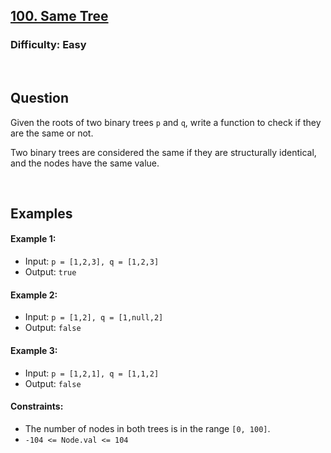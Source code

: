 ## [100. Same Tree](https://leetcode.com/problems/same-tree/description/)

### Difficulty: Easy

<br />

## Question

Given the roots of two binary trees ```p``` and ```q```, write a function to check if they are the same or not.

Two binary trees are considered the same if they are structurally identical, and the nodes have the same value.

<br />

## Examples 

#### Example 1:
- Input: ```p = [1,2,3], q = [1,2,3]```
- Output: ```true```

#### Example 2:
- Input: ```p = [1,2], q = [1,null,2]```
- Output: ```false```

#### Example 3:
- Input: ```p = [1,2,1], q = [1,1,2]```
- Output: ```false```
 

#### Constraints:
- The number of nodes in both trees is in the range ```[0, 100]```.
- ```-104 <= Node.val <= 104```